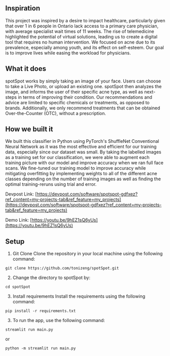## Inspiration
This project was inspired by a desire to impact healthcare, particularly given that over 1 in 6 people in Ontario lack access to a primary care physician, with average specialist wait times of 11 weeks. The rise of telemedicine highlighted the potential of virtual solutions, leading us to create a digital tool that requires no human intervention. We focused on acne due to its prevalence, especially among youth, and its effect on self-esteem. Our goal is to improve lives while easing the workload for physicians.

## What it does
spotSpot works by simply taking an image of your face. Users can choose to take a Live Photo, or upload an existing one. spotSpot then analyzes the image, and informs the user of their specific acne type, as well as next-steps in terms of improving their condition. Our recommendations and advice are limited to specific chemicals or treatments, as opposed to brands. Additionally, we only recommend treatments that can be obtained Over-the-Counter (OTC), without a prescription.

## How we built it
We built this classifier in Python using PyTorch's ShuffleNet Conventional Neural Network as it was the most effective and efficient for our training data, especially since our dataset was small. By taking the labelled images as a training set for our classification, we were able to augment each training picture with our model and improve accuracy when we ran full face scans. We fine-tuned our training model to improve accuracy while mitigating overfitting by implementing weights to all of the different acne classes depending on the number of training images as well as finding the optimal training-reruns using trial and error.

Devpost Link: [https://devpost.com/software/spotspot-gdfxez?ref_content=my-projects-tab&ref_feature=my_projects](https://devpost.com/software/spotspot-gdfxez?ref_content=my-projects-tab&ref_feature=my_projects)

Demo Link: [https://youtu.be/9hEZ1sQ6yUs](https://youtu.be/9hEZ1sQ6yUs)

## Setup
1. Git Clone
Clone the repository in your local machine using the following command:

```git clone https://github.com/tonizeng/spotSpot.git```

2. Change the directory to spotSpot by:

```cd spotSpot```

3. Install requirements
Install the requirements using the following command:

```pip install -r requirements.txt```

3. To run the app, use the following command:

```streamlit run main.py```

or

```python -m streamlit run main.py```

